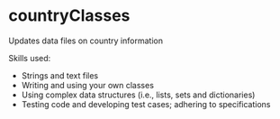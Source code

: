 # countryClasses
Updates data files on country information

Skills used: 
- Strings and text files
- Writing and using your own classes
- Using complex data structures (i.e., lists, sets and dictionaries)
- Testing code and developing test cases; adhering to specifications 
